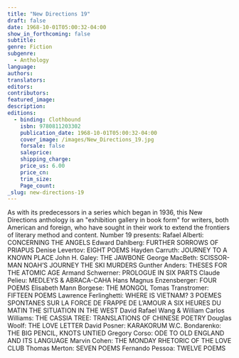 ```yaml
---
title: "New Directions 19"
draft: false
date: 1968-10-01T05:00:32-04:00
show_in_forthcoming: false
subtitle:
genre: Fiction
subgenre:
  - Anthology
language:
authors:
translators:
editors:
contributors:
featured_image:
description:
editions:
  - binding: Clothbound
    isbn: 9780811203302
    publication_date: 1968-10-01T05:00:32-04:00
    cover_image: /images/New_Directions_19.jpg
    forsale: false
    saleprice:
    shipping_charge:
    price_us: 6.00
    price_cn:
    trim_size:
    Page_count:
_slug: new-directions-19
---
```


As with its predecessors in a series which began in 1936, this New Directions anthology is an "exhibition gallery in book form" for writers, both American and foreign, who have sought in their work to extend the frontiers of literary method and content. Number 19 presents: Rafael Alberti: CONCERNING THE ANGELS Edward Dahlberg: FURTHER SORROWS OF PRIAPUS Denise Levertov: EIGHT POEMS Hayden Carruth: JOURNEY TO A KNOWN PLACE John H. Galey: THE JAWBONE George MacBeth: SCISSOR-MAN NOAH’S JOURNEY THE SKI MURDERS Gunther Anders: THESES FOR THE ATOMIC AGE Armand Schwerner: PROLOGUE IN SIX PARTS Claude Pelieu: MEDLEYS & ABRACA-CAHA Hans Magnus Enzensberger: FOUR POEMS Elisabeth Mann Borgese: THE MONGOL Tomas Transtromer: FIFTEEN POEMS Lawrence Ferlinghetti: WHERE IS VIETNAM? 3 POEMES SPONTANES SUR LA FORCE DE FRAPPE DE L’AMOUR A SIX HEURES DU MATIN THE SITUATION IN THE WEST David Rafael Wang & William Carlos Williams: THE CASSIA TREE: TRANSLATIONS OF CHINESE POETRY Douglas Woolf: THE LOVE LETTER David Posner: KARAKORUM W.C. Bondarenko: THE BIG PENCIL, KNOTS UNTIED Gregory Corso: ODE TO OLD ENGLAND AND ITS LANGUAGE Marvin Cohen: THE MONDAY RHETORIC OF THE LOVE CLUB Thomas Merton: SEVEN POEMS Fernando Pessoa: TWELVE POEMS


